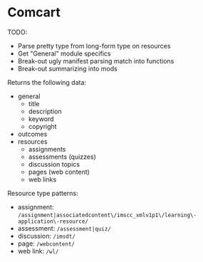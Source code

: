Comcart
=======

TODO:

 - Parse pretty type from long-form type on resources
 - Get "General" module specifics
 - Break-out ugly manifest parsing match into functions
 - Break-out summarizing into mods

Returns the following data:

 - general
   - title
   - description
   - keyword
   - copyright
 - outcomes
 - resources
   - assignments
   - assessments (quizzes)
   - discussion topics
   - pages (web content)
   - web links

Resource type patterns:

 - assignment: `/assignment|associatedcontent\/imscc_xmlv1p1\/learning\-application\-resource/`
 - assessment: `/assessment|quiz/`
 - discussion: `/imsdt/`
 - page: `/webcontent/`
 - web link: `/wl/`


